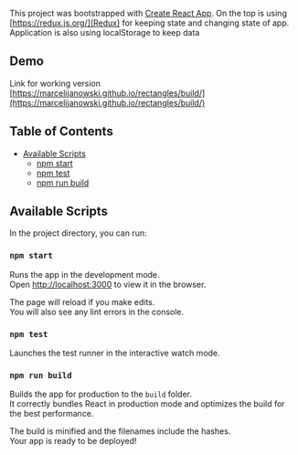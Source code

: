 This project was bootstrapped with [Create React App](https://github.com/facebookincubator/create-react-app).
On the top is using [https://redux.js.org/](Redux) for keeping state and changing state of app.
Application is also using localStorage to keep data

## Demo
Link for working version [https://marcelijanowski.github.io/rectangles/build/](https://marcelijanowski.github.io/rectangles/build/)

## Table of Contents

- [Available Scripts](#available-scripts)
  - [npm start](#npm-start)
  - [npm test](#npm-test)
  - [npm run build](#npm-run-build)

## Available Scripts

In the project directory, you can run:

### `npm start`

Runs the app in the development mode.<br>
Open [http://localhost:3000](http://localhost:3000) to view it in the browser.

The page will reload if you make edits.<br>
You will also see any lint errors in the console.

### `npm test`

Launches the test runner in the interactive watch mode.<br>

### `npm run build`

Builds the app for production to the `build` folder.<br>
It correctly bundles React in production mode and optimizes the build for the best performance.

The build is minified and the filenames include the hashes.<br>
Your app is ready to be deployed!
